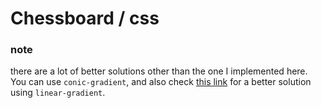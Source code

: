 # Chessboard / css

### note

there are a lot of better solutions other than the one I implemented here. You can use `conic-gradient`, and also check [this link](https://leaverou.github.io/css3patterns/#checkerboard) for a better solution using `linear-gradient`.
